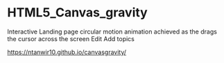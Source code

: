 # HTML5_Canvas_gravity
Interactive Landing page circular motion animation achieved as the drags the cursor across the screen Edit Add topics

https://ntanwir10.github.io/canvasgravity/
